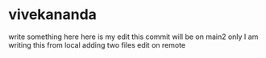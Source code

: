 # vivekananda
write something here
here is my edit
this commit will be on main2 only
I am writing this from local
adding two files 
edit on remote
